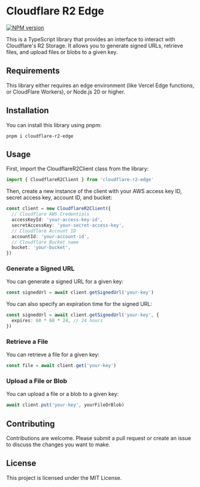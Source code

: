# Cloudflare R2 Edge

[![NPM version](https://img.shields.io/npm/v/cloudflare-r2-edge?color=a1b858&label=)](https://www.npmjs.com/package/cloudflare-r2-edge)

This is a TypeScript library that provides an interface to interact with Cloudflare's R2 Storage. It allows you to generate signed URLs, retrieve files, and upload files or blobs to a given key.

## Requirements

This library either requires an edge environment (like Vercel Edge functions, or CloudFlare Workers), or Node.js 20 or higher.

## Installation

You can install this library using pnpm:

```shell
pnpm i cloudflare-r2-edge
```

## Usage

First, import the CloudflareR2Client class from the library:

```typescript
import { CloudflareR2Client } from 'cloudflare-r2-edge'
```

Then, create a new instance of the client with your AWS access key ID, secret access key, account ID, and bucket:

```typescript
const client = new CloudflareR2Client({
  // Cloudflare AWS Credentials
  accessKeyId: 'your-access-key-id',
  secretAccessKey: 'your-secret-access-key',
  // Cloudflare Account ID
  accountId: 'your-account-id',
  // Cloudflare Bucket name
  bucket: 'your-bucket',
})
```

### Generate a Signed URL

You can generate a signed URL for a given key:

```typescript
const signedUrl = await client.getSignedUrl('your-key')
```

You can also specify an expiration time for the signed URL:

```typescript
const signedUrl = await client.getSignedUrl('your-key', {
  expires: 60 * 60 * 24, // 24 hours
})
```

### Retrieve a File

You can retrieve a file for a given key:

```typescript
const file = await client.get('your-key')
```

### Upload a File or Blob

You can upload a file or a blob to a given key:

```typescript
await client.put('your-key', yourFileOrBlob)
```

## Contributing

Contributions are welcome. Please submit a pull request or create an issue to discuss the changes you want to make.

## License

This project is licensed under the MIT License.
